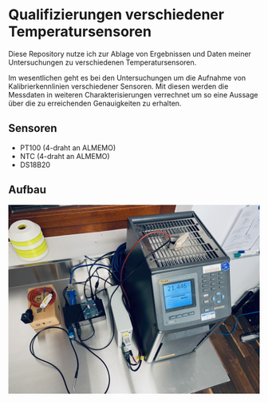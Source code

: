 # Qualifizierungen verschiedener Temperatursensoren

Diese Repository nutze ich zur Ablage von Ergebnissen und Daten meiner Untersuchungen zu verschiedenen Temperatursensoren.

Im wesentlichen geht es bei den Untersuchungen um die Aufnahme von Kalibrierkennlinien verschiedener Sensoren. Mit diesen werden die Messdaten in weiteren Charakterisierungen verrechnet um so eine Aussage über die zu erreichenden Genauigkeiten zu erhalten.


## Sensoren
* PT100 (4-draht an ALMEMO)
* NTC (4-draht an ALMEMO)
* DS18B20

## Aufbau
![Versuchsaufbau mit Fluke Blockkalibrator](/Docu/IMG_0576.jpeg)
